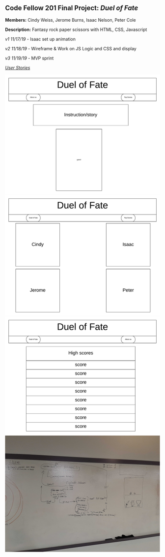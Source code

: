 ## Code Fellow 201 Final Project: _Duel of Fate_

**Members:** Cindy Weiss, Jerome Burns, Isaac Nelson, Peter Cole

**Description:** Fantasy rock paper scissors with HTML, CSS, Javascript

_v1 11/17/19_ - Isaac set up animation

_v2 11/18/19_ - Wireframe & Work on JS Logic and CSS and display

_v3 11/19/19_ - MVP sprint

[_User Stories_](https://github.com/ISAACLNELSON/201-Final-Project/projects/1)

![img](https://github.com/ISAACLNELSON/201-Final-Project/blob/isaac-monday-animation-wireframe/images/DoFWireframe1.png?raw=true)
![img](https://github.com/ISAACLNELSON/201-Final-Project/blob/isaac-monday-animation-wireframe/images/DoFWireframe2.png?raw=true)
![img](https://github.com/ISAACLNELSON/201-Final-Project/blob/isaac-monday-animation-wireframe/images/DoFWireframe3.png?raw=true)
![img](images/dom.jpg)